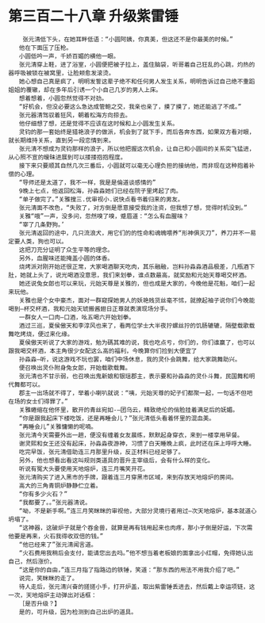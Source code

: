 # 第三百二十八章 升级紫雷锤
        张元清低下头，在她耳畔低语：“小圆阿姨，你真美，但这还不是你最美的时候。”
       他在下面压了压枪。
       小圆低吟一声，千娇百媚的横他一眼。
       张元清穿上鞋，进了浴室，小圆便把被子拉上，盖住脑袋，听哥着自己狂乱的心跳，灼热的器呼吸被锁在被窝里，让脸颊愈发滚烫。
       她心想自己真是疯了，明明发誓这辈子绝不和任何男人发生关系，明明告诉过自己绝不重蹈姐姐的覆辙，却在多年后引诱一个小自己几岁的男人上床。
       想着想着，小圆忽然觉得不对劲。
       “好机会，但没必要这么急达成管鲍之交，我亲也亲了，摸了摸了，她还能逃了不成。”
       张元器清驾驭着狂风，朝着松海方向掠去。
       他仔细想了想，还是觉得不应该在这时候和上小圆发生关系。
       灵钧的那一套始终是猎艳浪子的做派，机会到了就下手，而后各奔东西，如果双方看对眼，就长期维持关系，直到另一段恋情到来。
       张元清不想成为灵钧那样的浪子，所以他把握这次机会，让自己和小圆间的关系突飞猛进，从心照不宣的暧昧进展到可以搂搂抱抱程度。
       接下来只要顺其自然几次三番后，小圆就可以毫无心理负担的接纳他，而非现在这种抱着补偿的心理。
       “导师还是太道了，我不一样，我是是倫道谈感情的”
       9晚上七点，他返回松海，孙淼淼她们已经在院子里烤起了肉。
       “单子做完了。”关雅搜三.优审视小.说快点看书着归来的男友。
       张元清面不改色，“失败了，对方倒是愿意接受我的注资，但我想了想，觉得时机没到。”
       关雅“哦”一声，没多问，忽然嗅了嗅，蹙眉道：“怎么有血腥味？
       “宰了几条野狗。’
       张元清返回的途中，几只流浪犬，用它们的的性命和魂魄喂养“形神俱灭刀”，养刀并不一易定要人类，狗也可以。
       这把刀充分证明了众生平等的理念。
       另外，血腥味还能掩盖小圆的体香。
       烧烤派对刚开始还很正常，大家喝酒聊天吃肉，其乐融融，岂料孙淼淼酒品极差，几瓶酒下肚，她就上头了，说光喝酒没意思，我们来划拳，谁点数最高，就奖励和元始天尊喝交杯酒。
       她还说兔女郎也可以来玩，元始天尊是关雅的，但也成是大家的，今晚他是花魁，咱们一起来玩他。
       关雅也是个女中豪杰，面对一群窥探她男人的妖艳贱货丝毫不怵，就撩起袖子说你们今晚能喝到—杯交杯酒，我和元始天琥搬酱翅日正尊就表演现场分手。
       一群女人一口肉—口酒，吆五喝六开始划拳。
       酒过三巡，夏侯傲天和李淳风也来了，看两位学士大半夜拧螺丝拧的饥肠辘辘，隔壁载歌载舞吃烤烧，便过来化缘。
       夏侯傲天听说了大家的游戏，勉为碼其难的说，我也吃点亏，你们的，你们谁赢了，也可以跟我喝交杯酒，本主角很少女配这么高的福利，今晚算你们捡到大便宜了
       孙淼淼—听，说这游戏不玩也罢，咱们中场休息，我的灵仆会跳舞，给大家跳舞助兴。
       便召唤出灵仆附身兔女郎，开始载歌载舞。
       张元清也不甘示弱，也召唤出鬼新娘和银瑶郡主，表示要和孙淼淼的灵仆斗舞，民国舞和明代舞都可以。
       郡主一出场就不得了，举着小喇叭就说：“咦，元始天尊的妃子们都聚一起，一句话不但吧在场的女士们得罪了。”
       关雅蜷缩在他怀里，散开的青丝宛如-—团乌云，精致绝伦的俏脸挂着满足后的妩媚。
       “你是跟我起床下楼吃饭，还是再睡会儿？”张元清低头看着怀里的混血美。
       “再睡会儿”关雅慵懒的呢喃。
       张元清今天需要外出一趟，便没有缠着女友晨练，默默起身穿衣，来到一楼享用早餐。
       谢灵熙和女王还没有起床，孙淼淼夜游神，习惯了白天睡晚上疯，此时还在床上呼呼大睡。
       吃完早饭，张元清借助连三月那里升级，反正材料已经足够了。
       另外，他也想看出看这叫规则类道具的晋升主宰级后，会有什么样的变化。
       听说有冤大头要使用天地熔炉，连三月嘴笑开花。
       张元清购买了进入黑市的手牌，跟着连三月穿黑市区域，来到存放天地熔炉的房间。
       高大的三角青铜炉静静伫立着。
       “你有多少火石？”
       “我都要了。。”张元器清说。
       “呦，不是新手啊。”连三月笑眯眯的审视他，大部分灵境行者用过—次天地熔炉，基本就道心坍塌了。
       “这神器，这破炉子就是个吞金兽，就算是再有钱用起来也肉疼，那小子倒是好运，下次需他要是再来，火石我得收双倍的钱。”
       “他已经来了”张元清闻言道。
       “火石费用我稍后会支付，能请您出去吗。”他不想当着老板娘的面拿出小红帽，免得她认出自己，然后涨价。
       “这是你的自由，”连三月指了指路边的铁锤，笑道：“那东西的用法不用我介绍了吧。”
       说完，笑眯眯的走了。
       待人走后，张元清兴奋的搓搓小手，打开炉盖，取出紫雷锤丢进去，然后戴上幸运项链，这一次，天地熔炉主动弹出对话框：
       ［是否升级？】
       是的，可升级，因为检测到自己出炉的道具。